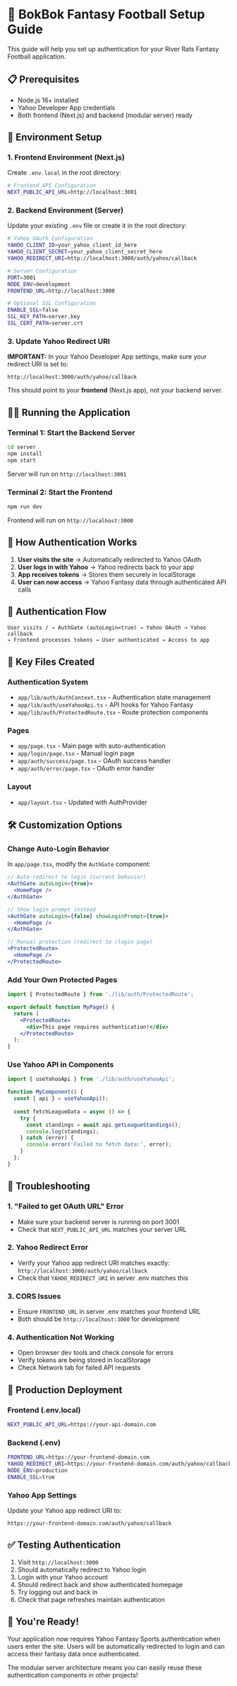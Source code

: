 # 🚀 BokBok Fantasy Football Setup Guide

This guide will help you set up authentication for your River Rats Fantasy Football application.

## 📋 Prerequisites

- Node.js 16+ installed
- Yahoo Developer App credentials
- Both frontend (Next.js) and backend (modular server) ready

## 🔧 Environment Setup

### 1. Frontend Environment (Next.js)

Create `.env.local` in the root directory:

```bash
# Frontend API Configuration
NEXT_PUBLIC_API_URL=http://localhost:3001
```

### 2. Backend Environment (Server)

Update your existing `.env` file or create it in the root directory:

```bash
# Yahoo OAuth Configuration
YAHOO_CLIENT_ID=your_yahoo_client_id_here
YAHOO_CLIENT_SECRET=your_yahoo_client_secret_here
YAHOO_REDIRECT_URI=http://localhost:3000/auth/yahoo/callback

# Server Configuration
PORT=3001
NODE_ENV=development
FRONTEND_URL=http://localhost:3000

# Optional SSL Configuration
ENABLE_SSL=false
SSL_KEY_PATH=server.key
SSL_CERT_PATH=server.crt
```

### 3. Update Yahoo Redirect URI

**IMPORTANT:** In your Yahoo Developer App settings, make sure your redirect URI is set to:
```
http://localhost:3000/auth/yahoo/callback
```

This should point to your **frontend** (Next.js app), not your backend server.

## 🏃‍♂️ Running the Application

### Terminal 1: Start the Backend Server
```bash
cd server
npm install
npm start
```
Server will run on `http://localhost:3001`

### Terminal 2: Start the Frontend
```bash
npm run dev
```
Frontend will run on `http://localhost:3000`

## 🔐 How Authentication Works

1. **User visits the site** → Automatically redirected to Yahoo OAuth
2. **User logs in with Yahoo** → Yahoo redirects back to your app
3. **App receives tokens** → Stores them securely in localStorage
4. **User can now access** → Yahoo Fantasy data through authenticated API calls

## 🎯 Authentication Flow

```
User visits / → AuthGate (autoLogin=true) → Yahoo OAuth → Yahoo callback 
→ Frontend processes tokens → User authenticated → Access to app
```

## 📁 Key Files Created

### Authentication System
- `app/lib/auth/AuthContext.tsx` - Authentication state management
- `app/lib/auth/useYahooApi.ts` - API hooks for Yahoo Fantasy
- `app/lib/auth/ProtectedRoute.tsx` - Route protection components

### Pages
- `app/page.tsx` - Main page with auto-authentication
- `app/login/page.tsx` - Manual login page
- `app/auth/success/page.tsx` - OAuth success handler
- `app/auth/error/page.tsx` - OAuth error handler

### Layout
- `app/layout.tsx` - Updated with AuthProvider

## 🛠️ Customization Options

### Change Auto-Login Behavior

In `app/page.tsx`, modify the `AuthGate` component:

```jsx
// Auto-redirect to login (current behavior)
<AuthGate autoLogin={true}>
  <HomePage />
</AuthGate>

// Show login prompt instead
<AuthGate autoLogin={false} showLoginPrompt={true}>
  <HomePage />
</AuthGate>

// Manual protection (redirect to /login page)
<ProtectedRoute>
  <HomePage />
</ProtectedRoute>
```

### Add Your Own Protected Pages

```jsx
import { ProtectedRoute } from './lib/auth/ProtectedRoute';

export default function MyPage() {
  return (
    <ProtectedRoute>
      <div>This page requires authentication!</div>
    </ProtectedRoute>
  );
}
```

### Use Yahoo API in Components

```jsx
import { useYahooApi } from './lib/auth/useYahooApi';

function MyComponent() {
  const { api } = useYahooApi();
  
  const fetchLeagueData = async () => {
    try {
      const standings = await api.getLeagueStandings();
      console.log(standings);
    } catch (error) {
      console.error('Failed to fetch data:', error);
    }
  };
}
```

## 🚨 Troubleshooting

### 1. "Failed to get OAuth URL" Error
- Make sure your backend server is running on port 3001
- Check that `NEXT_PUBLIC_API_URL` matches your server URL

### 2. Yahoo Redirect Error
- Verify your Yahoo app redirect URI matches exactly: `http://localhost:3000/auth/yahoo/callback`
- Check that `YAHOO_REDIRECT_URI` in server .env matches this

### 3. CORS Issues
- Ensure `FRONTEND_URL` in server .env matches your frontend URL
- Both should be `http://localhost:3000` for development

### 4. Authentication Not Working
- Open browser dev tools and check console for errors
- Verify tokens are being stored in localStorage
- Check Network tab for failed API requests

## 🔄 Production Deployment

### Frontend (.env.local)
```bash
NEXT_PUBLIC_API_URL=https://your-api-domain.com
```

### Backend (.env)
```bash
FRONTEND_URL=https://your-frontend-domain.com
YAHOO_REDIRECT_URI=https://your-frontend-domain.com/auth/yahoo/callback
NODE_ENV=production
ENABLE_SSL=true
```

### Yahoo App Settings
Update your Yahoo app redirect URI to:
```
https://your-frontend-domain.com/auth/yahoo/callback
```

## ✅ Testing Authentication

1. Visit `http://localhost:3000`
2. Should automatically redirect to Yahoo login
3. Login with your Yahoo account
4. Should redirect back and show authenticated homepage
5. Try logging out and back in
6. Check that page refreshes maintain authentication

## 🎉 You're Ready!

Your application now requires Yahoo Fantasy Sports authentication when users enter the site. Users will be automatically redirected to login and can access their fantasy data once authenticated.

The modular server architecture means you can easily reuse these authentication components in other projects!
